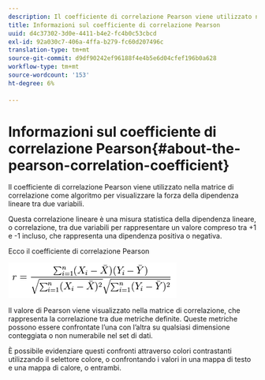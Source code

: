 ```yaml
---
description: Il coefficiente di correlazione Pearson viene utilizzato nella matrice di correlazione come algoritmo per visualizzare la forza della dipendenza lineare tra due variabili.
title: Informazioni sul coefficiente di correlazione Pearson
uuid: d4c37302-3d0e-4411-b4e2-fc4b0c53cbcd
exl-id: 92a030c7-406a-4ffa-b279-fc60d207496c
translation-type: tm+mt
source-git-commit: d9df90242ef96188f4e4b5e6d04cfef196b0a628
workflow-type: tm+mt
source-wordcount: '153'
ht-degree: 6%

---
```


# Informazioni sul coefficiente di correlazione Pearson{#about-the-pearson-correlation-coefficient}

Il coefficiente di correlazione Pearson viene utilizzato nella matrice di correlazione come algoritmo per visualizzare la forza della dipendenza lineare tra due variabili.

Questa correlazione lineare è una misura statistica della dipendenza lineare, o correlazione, tra due variabili per rappresentare un valore compreso tra +1 e -1 incluso, che rappresenta una dipendenza positiva o negativa.

Ecco il coefficiente di correlazione Pearson

![](assets/correlation_matrix_pearson_equation.png)

Il valore di Pearson viene visualizzato nella matrice di correlazione, che rappresenta la correlazione tra due metriche definite. Queste metriche possono essere confrontate l’una con l’altra su qualsiasi dimensione conteggiata o non numerabile nel set di dati.

È possibile evidenziare questi confronti attraverso colori contrastanti utilizzando il selettore colore, o confrontando i valori in una mappa di testo e una mappa di calore, o entrambi.
